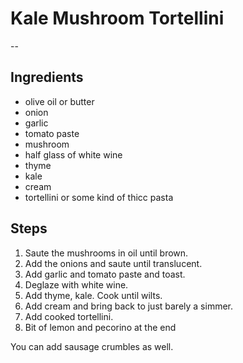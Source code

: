 # Kale Mushroom Tortellini
--
## Ingredients
- olive oil or butter
- onion
- garlic
- tomato paste
- mushroom
- half glass of white wine
- thyme
- kale
- cream
- tortellini or some kind of thicc pasta

## Steps
1. Saute the mushrooms in oil until brown.
2. Add the onions and saute until translucent.
3. Add garlic and tomato paste and toast.
4. Deglaze with white wine.
5. Add thyme, kale. Cook until wilts.
6. Add cream and bring back to just barely a simmer.
7. Add cooked tortellini.
8. Bit of lemon and pecorino at the end

You can add sausage crumbles as well.
